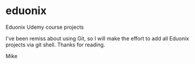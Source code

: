 # eduonix
Eduonix Udemy course projects

I've been remiss about using Git, so I will make the effort to add all Eduonix projects via git shell. Thanks for reading.

Mike
